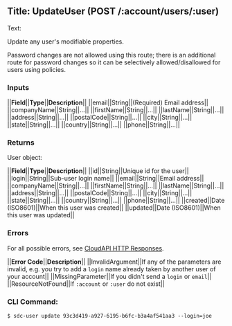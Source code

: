 Title: UpdateUser (POST /:account/users/:user)
---
Text:

Update any user's modifiable properties.

Password changes are not allowed using this route; there is an additional route
for password changes so it can be selectively allowed/disallowed for users
using policies.

### Inputs

||**Field**||**Type**||**Description**||
||email||String||(Required) Email address||
||companyName||String||...||
||firstName||String||...||
||lastName||String||...||
||address||String||...||
||postalCode||String||...||
||city||String||...||
||state||String||...||
||country||String||...||
||phone||String||...||

### Returns

User object:

||**Field**||**Type**||**Description**||
||id||String||Unique id for the user||
||login||String||Sub-user login name||
||email||String||Email address||
||companyName||String||...||
||firstName||String||...||
||lastName||String||...||
||address||String||...||
||postalCode||String||...||
||city||String||...||
||state||String||...||
||country||String||...||
||phone||String||...||
||created||Date (ISO8601)||When this user was created||
||updated||Date (ISO8601)||When this user was updated||

### Errors

For all possible errors, see [CloudAPI HTTP Responses](#cloudapi-http-responses).

||**Error Code**||**Description**||
||InvalidArgument||If any of the parameters are invalid, e.g. you try to add a `login` name already taken by another user of your account||
||MissingParameter||If you didn't send a `login` or `email`||
||ResourceNotFound||If `:account` or `:user` do not exist||

### CLI Command:

    $ sdc-user update 93c3d419-a927-6195-b6fc-b3a4af541aa3 --login=joe

